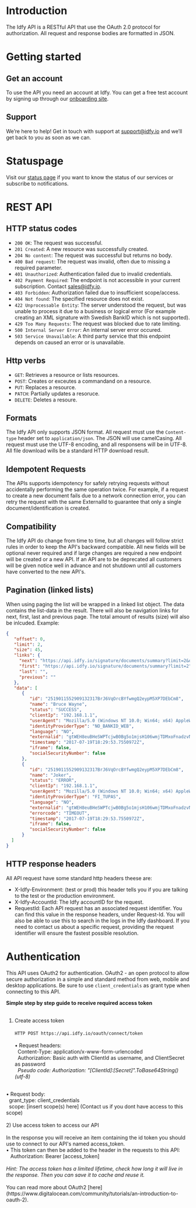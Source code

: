 # Introduction
The Idfy API is a RESTful API that use the OAuth 2.0 protocol for authorization. All request and response bodies are formatted in JSON.

# Getting started

## Get an account
To use the API you need an account at Idfy. You can get a free test account by signing up through our [onboarding site](https://onboard.idfy.io).

## Support
We’re here to help! Get in touch with support at support@idfy.io and we’ll get back to you as soon as we can.

# Statuspage
Visit our [status page](https://developer.idfy.io/status) if you want to know the status of our services or subscribe to notifications.

# REST API

## HTTP status codes
* `200 OK`: The request was successful.
* `201 Created`: A new resource was successfully created.
* `204 No content`: The request was successful but returns no body.
* `400 Bad request`: The request was invalid, often due to missing a required parameter.
* `401 Unauthorized`: Authentication failed due to invalid credentials.
* `402 Payment Required`: The endpoint is not accessible in your current subscription. Contact sales@idfy.io.
* `403 Forbidden`: Authorization failed due to insufficient scope/access.
* `404 Not found`: The specified resource does not exist.
* `422 Unprocessable Entity`: The server understood the request, but was unable to process it due to a business or logical error (For example creating an XML signature with Swedish BankID which is not supported).
* `429 Too Many Requests`: The request was blocked due to rate limiting.
* `500 Internal Server Error`: An internal server error occured.
* `503 Service Unavailable`: A third party service that this endpoint depends on caused an error or is unavailable.

## Http verbs
* `GET`: Retrieves a resource or lists resources.
* `POST`: Creates or exceutes a commandand on a resource.
* `PUT`: Replaces a resource.
* `PATCH`: Partially updates a resoruce.
* `DELETE`: Deletes a resoure.

## Formats
The Idfy API only supports JSON format. All request must use the `Content-type` header set to `application/json`. The JSON will use camelCasing. All request must use the UTF-8 encoding, and all responsens will be in UTF-8.
All file download wills be a standard HTTP download result.

## Idempotent Requests
The APIs supports idempotency for safely retrying requests without accidentally performing the same operation twice. For example, if a request to create a new document fails due to a network connection error, you can retry the request with the same ExternalId  to guarantee that only a single document/identification is created.

## Compatibility
The Idfy API do change from time to time, but all changes will follow strict rules in order to keep the API's backward compatible. All new fields will be optional never required and if large changes are required a new endpoint will be created or a new API.
If an API are to be deprecated all customers will be given notice well in advance and not shutdown until all customers have converted to the new API's.

## Pagination (linked lists)
When using paging the list will be wrapped in a linked list object. The data contains the list-data in the result. There will also be navigation links for next, first, last and previous page. The total amount of results (size) will also be inlcuded.
Example:
```json
{
   "offset": 0,
   "limit": 2,
   "size": 45,
   "links": {
     "next": "https://api.idfy.io/signature/documents/summary?limit=2&offset=2",
     "first": "https://api.idfy.io/signature/documents/summary?limit=2",
     "last": "",
     "previous": ""
   },
   "data": [
      {
         "id": "2519011552909132317BrJ6VqOrcBYfwmgQ2eypM5XP7DEbCm8",
         "name": "Bruce Wayne",
         "status": "SUCCESS",
         "clientIp": "192.168.1.1",
         "userAgent": "Mozilla/5.0 (Windows NT 10.0; Win64; x64) AppleWebKit/537.36 (KHTML, like Gecko) Chrome/58.0.3029.110 Safari/537.36",
         "identityProviderType": "NO_BANKID_WEB",
         "language": "NO",
         "externalid": "gtWEH8euBHeSWPTcjwB0Bg5o1mjsH106wmjTDMxoFnadzvNSsnSSY0zbJTpy",
         "timestamp": "2017-07-19T18:29:53.7550972Z",
         "iframe": false,
         "socialSecurityNumber": false
      },
      {
         "id": "2519011552909132317BrJ6VqOrcBYfwmgQ2eypM5XP7DEbCm8",
         "name": "Joker",
         "status": "ERROR",
         "clientIp": "192.168.1.1",
         "userAgent": "Mozilla/5.0 (Windows NT 10.0; Win64; x64) AppleWebKit/537.36 (KHTML, like Gecko) Chrome/58.0.3029.110 Safari/537.36",
         "identityProviderType": "FI_TUPAS",
         "language": "NO",
         "externalid": "gtWEH8euBHeSWPTcjwB0Bg5o1mjsH106wmjTDMxoFnadzvNSsnSSY0zbJTpy",
         "errorcode": "TIMEOUT",
         "timestamp": "2017-07-19T18:29:53.7550972Z",
         "iframe": false,
         "socialSecurityNumber": false
      }
  ]
}
```

## HTTP response headers
All API request have some standard http headers theese are:
* X-Idfy-Environment: (test or prod) this header tells you if you are talking to the test or the production environment.
* X-Idfy-AccountId: The Idfy accountID for the request.
* RequestId: Each API request has an associated request identifier. You can find this value in the response headers, under Request-Id. You will also be able to use this to search in the logs in the Idfy dashboard. If you need to contact us about a specific request, providing the request identifier will ensure the fastest possible resolution.

# Authentication
This API uses OAuth2 for authentication. OAuth2 - an open protocol to allow secure authorization in a simple and standard method from web, mobile and desktop applications. Be sure to use `client_credentials` as grant type when connecting to this API. 

<b>Simple step by step guide to receive required access token </b><br/><br/>
1) Create access token <br/><br/>
`HTTP POST https://api.idfy.io/oauth/connect/token`<br/><br/>
&bull; Request headers: <br/>
&nbsp;&nbsp;Content-Type: application/x-www-form-urlencoded <br/>
&nbsp;&nbsp;Authorization: Basic auth with ClientId as username, and ClientSecret as password<br/>
&nbsp;&nbsp;<i>Pseudo code: Authorization: "[ClientId]:[Secret]".ToBase64String() (utf-8) </i> <br/>
<br>
&bull; Request body:<br/>
&nbsp;&nbsp;grant_type: client_credentials<br/>
&nbsp;&nbsp;scope: [insert scope(s) here] (Contact us if you dont have access to this scope) <br/>
<br>
2) Use access token to access our API<br/><br/>
In the response you will receive an item containing the id token you should use to connect to our API's named access_token.<br/>
&bull; This token can then be added to the header in the requests to this API:<br/> 
&nbsp;&nbsp; Authorization: Bearer [access_token]
<br><br><i>Hint: The access token has a limited lifetime, check how long it will live in the response. Then you can save it to cache and reuse it.</i><br><br>
You can read more about OAuth2 [here](https://www.digitalocean.com/community/tutorials/an-introduction-to-oauth-2).
<!-- ReDoc-Inject: <security-definitions> -->
